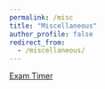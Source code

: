 ```yaml
---
permalink: /misc
title: "Miscellaneous"
author_profile: false
redirect_from: 
  - /miscellaneous/
---
```


[Exam Timer](/files/exam-timer2.html)
